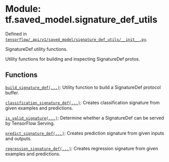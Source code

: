 <div itemscope itemtype="http://developers.google.com/ReferenceObject">
<meta itemprop="name" content="tf.saved_model.signature_def_utils" />
<meta itemprop="path" content="Stable" />
</div>

# Module: tf.saved_model.signature_def_utils



Defined in [`tensorflow/_api/v1/saved_model/signature_def_utils/__init__.py`](/code/stable/tensorflow/_api/v1/saved_model/signature_def_utils/__init__.py).

SignatureDef utility functions.

Utility functions for building and inspecting SignatureDef protos.

## Functions

[`build_signature_def(...)`](../../tf/saved_model/build_signature_def.md): Utility function to build a SignatureDef protocol buffer.

[`classification_signature_def(...)`](../../tf/saved_model/classification_signature_def.md): Creates classification signature from given examples and predictions.

[`is_valid_signature(...)`](../../tf/saved_model/is_valid_signature.md): Determine whether a SignatureDef can be served by TensorFlow Serving.

[`predict_signature_def(...)`](../../tf/saved_model/predict_signature_def.md): Creates prediction signature from given inputs and outputs.

[`regression_signature_def(...)`](../../tf/saved_model/regression_signature_def.md): Creates regression signature from given examples and predictions.

